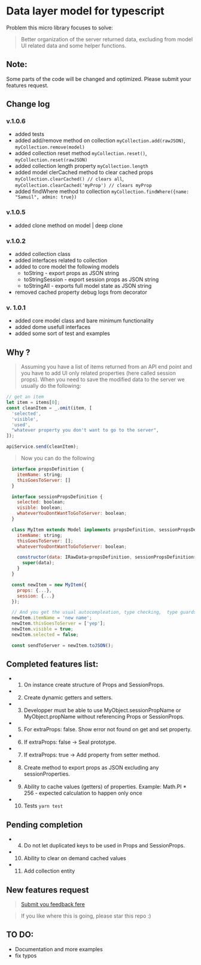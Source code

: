 # Data layer model for typescript

Problem this micro library focuses to solve:

> Better organization of the server returned data, excluding from model UI related data and some helper functions.

## Note:

Some parts of the code will be changed and optimized. Please submit your features request.

## Change log

### v.1.0.6

- added tests
- added add/remove method on collection `myCollection.add(rawJSON)`, `myCollection.remove(model)`
- added collection reset method `myCollection.reset()`, `myCollection.reset(rawJSON)`
- added collection length property `myCollection.length`
- added model clerCached method to clear cached props `myCollection.clearCached() // clears all`, `myCollection.clearCached('myProp') // clears myProp`
- added findWhere method to collection `myCollection.findWhere({name: "Samuil", admin: true})`

### v.1.0.5

- added clone method on model | deep clone

### v.1.0.2

- added collection class
- added interfaces related to collection
- added to core model the following models
  - toString - export props as JSON string
  - toStringSession - export session props as JSON string
  - toStringAll - exports full model state as JSON string
- removed cached property debug logs from decorator

### v. 1.0.1

- added core model class and bare minimum functionality
- added dome usefull interfaces
- added some sort of test and examples

## Why ?

> Assuming you have a list of items returned from an API end point and you have to add UI only related properties (here called session props). When you need to save the modified data to the server we usually do the following:

```javascript
// get an item
let item = items[0];
const cleanItem = _.omit(item, [
  'selected',
  'visible',
  'used',
  "whatever property you don't want to go to the server",
]);

apiService.send(cleanItem);
```

> Now you can do the following

```javascript
  interface propsDefinition {
    itemName: string;
    thisGoesToServer: []
  }

  interface sessionPropsDefinition {
    selected: boolean;
    visible: boolean;
    whateverYouDontWantToGoToServer: boolean;
  }

  class MyItem extends Model implements propsDefinition, sessionPropsDefinition {
    itemName: string;
    thisGoesToServer: [];
    whateverYouDontWantToGoToServer: boolean;

    constructor(data: IRawData<propsDefinition, sessionPropsDefinition>) {
      super(data);
    }
  }

  const newItem = new MyItem({
    props: {...},
    session: {...}
  });

  // And you get the usual autocompleation, type checking,  type guards, etc.
  newItem.itemName = 'new name';
  newItem.thisGoesToServer = ['yep'];
  newItem.visible = true;
  newItem.selected = false;

  const sendToServer = newItem.toJSON();
```

## Completed features list:

- 1.  On instance create structure of Props and SessionProps.
- 2.  Create dynamic getters and setters.
- 3.  Developper must be able to use MyObject.sessionPropName or MyObject.propName without referencing Props or SessionProps.
- 5.  For extraProps: false. Show error not found on get and set property.
- 6.  If extraProps: false -> Seal prototype.
- 7.  If extraProps: true -> Add property from setter method.
- 8.  Create method to export props as JSON excluding any sessionProperties.
- 9.  Ability to cache values (getters) of properties. Example: Math.PI \* 256 - expected calculation to happen only once
- 10. Tests `yarn test`

## Pending completion

- 4.  Do not let duplicated keys to be used in Props and SessionProps.
- 10. Ability to clear on demand cached values
- 11. Add collection entity

## New features request

> [Submit you feedback fere](https://github.com/samuil4/ts-data-layer-model/issues)

> If you like where this is going, please star this repo :)

## TO DO:

- Documentation and more examples
- fix typos

